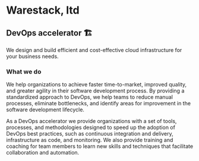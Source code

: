 # Warestack, ltd

## DevOps accelerator 🏗

We design and build efficient and cost-effective cloud infrastructure for your business needs.

### What we do

We help organizations to     achieve faster time-to-market, improved quality, and greater agility in their software
development process. By providing a standardized approach to DevOps, we help teams to reduce manual processes, eliminate
bottlenecks, and identify areas for improvement in the software development lifecycle.

As a DevOps accelerator we provide organizations with a set of tools, processes, and methodologies designed to speed up
the adoption of DevOps best practices, such as continuous integration and delivery, infrastructure as code, and
monitoring. We also provide training and coaching for team members to learn new skills and techniques that facilitate
collaboration and automation.
